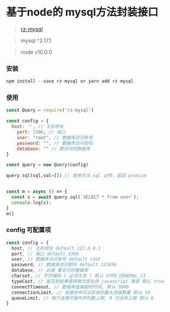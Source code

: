 # 基于node的 mysql方法封装接口

> [rz-mysql](http://npmjs.com/package/rz-mysql)

> mysql ^2.17.1

> node v10.0.0
### 安装
```js
npm install --save rz-mysql or yarn add rz-mysql
```

### 使用
```js
const Query = require('rz-mysql')

const config = {
  host: '', // 主机地址
	port: 3306, // 端口
	user: "root", // 数据库访问账号
	password: "", // 数据库访问密码
	database: "" // 要访问的数据库
}

const query = new Query(config) 

query.sql(sql,val=[]) // 使用方法 sql 必传，返回 promise


const m = async () => {
  const s = await query.sql(`SELECT * from user`);
  console.log(s);
}
m()
```

### config 可配置项
```js
const config = {
  host, // 主机地址 default 127.0.0.1
  port, // 端口 default 3306
  user, // 数据库访问账号 default root 
  password, // 数据库访问密码 default 123456
  database, // 必填 要访问的数据库
  charset, // 字符编码 ( 必须大写 ) 默认 UTF8_GENERAL_CI
  typeCast, // 是否把结果值转换为原生的 javascript 类型 默认 true
  connectTimeout, // 数据库连接超时时间, 默认 5000
  connectionLimit, // 连接池中可以存放的最大连接数量 默认 10
  queueLimit, // 每个连接可操作的列数上限, 0 为没有上限 默认 0
}
```
